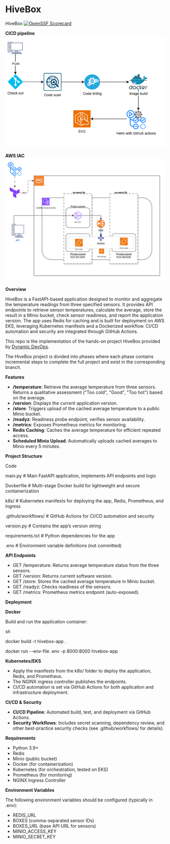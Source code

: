 # HiveBox
HiveBox
[![OpenSSF Scorecard](https://api.scorecard.dev/projects/github.com/sabryp3/HiveBox/badge)](https://scorecard.dev/viewer/?uri=github.com/sabryp3/HiveBox)

**CICD pipeline**
![](CICD.png)

**AWS IAC**
![](IAC.png)



**Overview**

HiveBox is a FastAPI-based application designed to monitor and aggregate the temperature readings from three specified sensors. It provides API endpoints to retrieve sensor temperatures, calculate the average, store the result in a Minio bucket, check sensor readiness, and report the application version. The app uses Redis for caching and is built for deployment on AWS EKS, leveraging Kubernetes manifests and a Dockerized workflow. CI/CD automation and security are integrated through GitHub Actions.

This repo is the implementation of the hands-on project HiveBox provided by [Dynamic DevOps](https://devopsroadmap.io/getting-started/).

The HiveBox project is divided into phases where each phase contains incremental steps to complete the full project and exist in the corresponding branch.

**Features**

- **/temperature**: Retrieve the average temperature from three sensors. Returns a qualitative assessment ("Too cold", "Good", "Too hot") based on the average.
- **/version**: Displays the current application version.
- **/store**: Triggers upload of the cached average temperature to a public Minio bucket.
- **/readyz**: Readiness probe endpoint, verifies sensor availability.
- **/metrics**: Exposes Prometheus metrics for monitoring.
- **Redis Caching**: Caches the average temperature for efficient repeated access.
- **Scheduled Minio Upload**: Automatically uploads cached averages to Minio every 5 minutes.

**Project Structure**

Code

main.py # Main FastAPI application, implements API endpoints and logic

Dockerfile # Multi-stage Docker build for lightweight and secure containerization

k8s/ # Kubernetes manifests for deploying the app, Redis, Prometheus, and ingress

.github/workflows/ # GitHub Actions for CI/CD automation and security

version.py # Contains the app’s version string

requirements.txt # Python dependencies for the app

.env # Environment variable definitions (not committed)

**API Endpoints**

- GET /temperature: Returns average temperature status from the three sensors.
- GET /version: Returns current software version.
- GET /store: Stores the cached average temperature in Minio bucket.
- GET /readyz: Checks readiness of the sensors.
- GET /metrics: Prometheus metrics endpoint (auto-exposed).

**Deployment**

**Docker**

Build and run the application container:

sh

docker build -t hivebox-app .

docker run --env-file .env -p 8000:8000 hivebox-app

**Kubernetes/EKS**

- Apply the manifests from the k8s/ folder to deploy the application, Redis, and Prometheus.
- The NGINX ingress controller publishes the endpoints.
- CI/CD automation is set via GitHub Actions for both application and infrastructure deployment.

**CI/CD & Security**

- **CI/CD Pipeline**: Automated build, test, and deployment via GitHub Actions.
- **Security Workflows**: Includes secret scanning, dependency review, and other best-practice security checks (see .github/workflows/ for details).

**Requirements**

- Python 3.9+
- Redis
- Minio (public bucket)
- Docker (for containerization)
- Kubernetes (for orchestration, tested on EKS)
- Prometheus (for monitoring)
- NGINX Ingress Controller

**Environment Variables**

The following environment variables should be configured (typically in .env):

- REDIS_URL
- BOXES (comma-separated sensor IDs)
- BOXES_URL (base API URL for sensors)
- MINIO_ACCESS_KEY
- MINIO_SECRET_KEY


